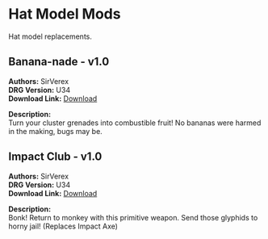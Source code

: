 # Hat Model Mods

Hat model replacements.

<!-- mod list -->

## Banana-nade - v1.0
**Authors:** SirVerex  
**DRG Version:** U34  
**Download Link:** [Download](https://github.com/ArcticEcho/DRG-Mods/raw/f8612ff1a80fe54c52afc7de7e318495b882def9/Visual/3D%20Model%20Replacement/Hats/Banana-nade%20-%20V1.0.zip)  

**Description:**  
Turn your cluster grenades into combustible fruit! No bananas were harmed in the making, bugs may be.

## Impact Club - v1.0
**Authors:** SirVerex  
**DRG Version:** U34  
**Download Link:** [Download](https://github.com/ArcticEcho/DRG-Mods/raw/7fd75612976fb0ab7a1b06e2dd9576b73145ebc4/Visual/3D%20Model%20Replacement/Hats/Impact%20Club%20-%20V1.0.zip)  

**Description:**  
Bonk! Return to monkey with this primitive weapon. Send those glyphids to horny jail! (Replaces Impact Axe)